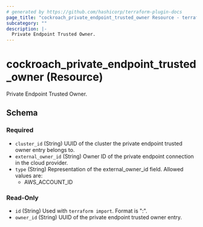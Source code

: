 ```yaml
---
# generated by https://github.com/hashicorp/terraform-plugin-docs
page_title: "cockroach_private_endpoint_trusted_owner Resource - terraform-provider-cockroach"
subcategory: ""
description: |-
  Private Endpoint Trusted Owner.
---
```


# cockroach_private_endpoint_trusted_owner (Resource)

Private Endpoint Trusted Owner.



<!-- schema generated by tfplugindocs -->
## Schema

### Required

- `cluster_id` (String) UUID of the cluster the private endpoint trusted owner entry belongs to.
- `external_owner_id` (String) Owner ID of the private endpoint connection in the cloud provider.
- `type` (String) Representation of the external_owner_id field. Allowed values are:
  * AWS_ACCOUNT_ID

### Read-Only

- `id` (String) Used with `terraform import`. Format is "<cluster ID>:<owner ID>".
- `owner_id` (String) UUID of the private endpoint trusted owner entry.



